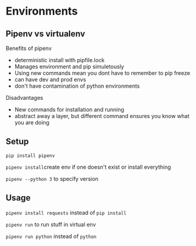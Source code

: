 # Environments

## Pipenv vs virtualenv

Benefits of pipenv

- deterministic install with pipfile.lock
- Manages environment and pip simuletously
- Using new commands mean you dont have to remember to pip freeze 
- can have dev and prod envs 
- don't have contamination of python environments 

Disadvantages

- New commands for installation and running 
- abstract away a layer, but different command ensures you know what you are doing 

## Setup

`pip install pipenv`

`pipenv install`create env if one doesn't exist or install everything

`pipenv --python 3` to specify version

## Usage

`pipenv install requests` instead of `pip install`

`pipenv run` to run stuff in virtual env

`pipenv run python` instead of `python`

